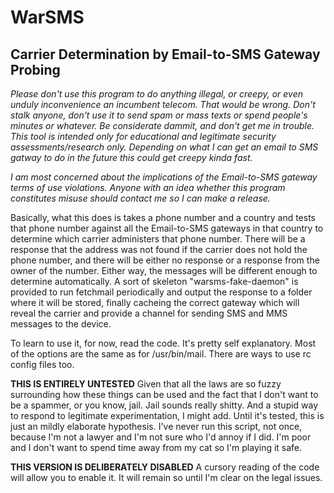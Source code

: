 WarSMS
======

Carrier Determination by Email-to-SMS Gateway Probing
-----------------------------------------------------

*Please don't use this program to do anything illegal, or creepy, or*
*even unduly inconvenience an incumbent telecom. That would be wrong.*
*Don't stalk anyone, don't use it to send spam or mass texts or spend*
*people's minutes or whatever. Be considerate dammit, and don't get me*
*in trouble. This tool is intended only for educational and legitimate*
*security assessments/research only. Depending on what I can get an email*
*to SMS gatway to do in the future this could get creepy kinda fast.*

*I am most concerned about the implications of the Email-to-SMS gateway terms*
*of use violations. Anyone with an idea whether this program constitutes misuse*
*should contact me so I can make a release.*

Basically, what this does is takes a phone number and a country and tests that
phone number against all the Email-to-SMS gateways in that country to determine
which carrier administers that phone number. There will be a response that the
address was not found if the carrier does not hold the phone number, and there
will be either no response or a response from the owner of the number. Either
way, the messages will be different enough to determine automatically. A sort of
skeleton "warsms-fake-daemon" is provided to run fetchmail periodically and
output the response to a folder where it will be stored, finally cacheing the
correct gateway which will reveal the carrier and provide a channel for sending
SMS and MMS messages to the device.

To learn to use it, for now, read the code. It's pretty self explanatory. Most
of the options are the same as for /usr/bin/mail. There are ways to use rc
config files too.

**THIS IS ENTIRELY UNTESTED** Given that all the laws are so fuzzy surrounding
how these things can be used and the fact that I don't want to be a spammer, or
you know, jail. Jail sounds really shitty. And a stupid way to respond to 
legitimate experimentation, I might add. Until it's tested, this is just an
mildly elaborate hypothesis. I've never run this script, not once, because I'm
not a lawyer and I'm not sure who I'd annoy if I did. I'm poor and I don't want
to spend time away from my cat so I'm playing it safe.

**THIS VERSION IS DELIBERATELY DISABLED** A cursory reading of the code will
allow you to enable it. It will remain so until I'm clear on the legal issues.
